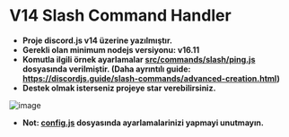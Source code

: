 # V14 Slash Command Handler
- **Proje discord.js v14 üzerine yazılmıştır.**
- **Gerekli olan minimum nodejs versiyonu: v16.11**
- **Komutla ilgili örnek ayarlamalar [src/commands/slash/ping.js](https://github.com/memte/v14-slash-command-handler/blob/main/src/commands/slash/ping.js) dosyasında verilmiştir. (Daha ayrıntılı guide: https://discordjs.guide/slash-commands/advanced-creation.html)**
- **Destek olmak isterseniz projeye star verebilirsiniz.**

![image](https://user-images.githubusercontent.com/63320170/175336722-373eaf92-1454-4bce-b97c-e8a629c2628e.png)

- **Not: [config.js](https://github.com/memte/v14-slash-command-handler/blob/es6/src/config.js) dosyasında ayarlamalarinizi yapmayi unutmayın.**
